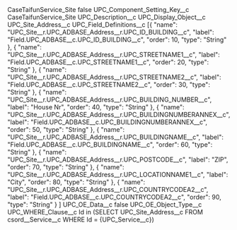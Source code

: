 <?xml version="1.0" encoding="UTF-8"?>
<CustomMetadata xmlns="http://soap.sforce.com/2006/04/metadata" xmlns:xsi="http://www.w3.org/2001/XMLSchema-instance" xmlns:xsd="http://www.w3.org/2001/XMLSchema">
    <label>CaseTaifunService_Site</label>
    <protected>false</protected>
    <values>
        <field>UPC_Component_Setting_Key__c</field>
        <value xsi:type="xsd:string">CaseTaifunService_Site</value>
    </values>
    <values>
        <field>UPC_Description__c</field>
        <value xsi:nil="true"/>
    </values>
    <values>
        <field>UPC_Display_Object__c</field>
        <value xsi:type="xsd:string">UPC_Site_Address__c</value>
    </values>
    <values>
        <field>UPC_Field_Definitions__c</field>
        <value xsi:type="xsd:string">[{
		&quot;name&quot;: &quot;UPC_Site__r.UPC_ADBASE_Address__r.UPC_ID_BUILDING__c&quot;,
		&quot;label&quot;: &quot;Field.UPC_ADBASE__c.UPC_ID_BUILDING__c&quot;,
		&quot;order&quot;: 10,
		&quot;type&quot;: &quot;String&quot;
	}, {
		&quot;name&quot;: &quot;UPC_Site__r.UPC_ADBASE_Address__r.UPC_STREETNAME1__c&quot;,
		&quot;label&quot;: &quot;Field.UPC_ADBASE__c.UPC_STREETNAME1__c&quot;,
		&quot;order&quot;: 20,
		&quot;type&quot;: &quot;String&quot;
	}, {
		&quot;name&quot;: &quot;UPC_Site__r.UPC_ADBASE_Address__r.UPC_STREETNAME2__c&quot;,
		&quot;label&quot;: &quot;Field.UPC_ADBASE__c.UPC_STREETNAME2__c&quot;,
		&quot;order&quot;: 30,
		&quot;type&quot;: &quot;String&quot;
	}, {
		&quot;name&quot;: &quot;UPC_Site__r.UPC_ADBASE_Address__r.UPC_BUILDING_NUMBER__c&quot;,
		&quot;label&quot;: &quot;House Nr&quot;,
		&quot;order&quot;: 40,
		&quot;type&quot;: &quot;String&quot;
	}, {
		&quot;name&quot;: &quot;UPC_Site__r.UPC_ADBASE_Address__r.UPC_BUILDINGNUMBERANNEX__c&quot;,
		&quot;label&quot;: &quot;Field.UPC_ADBASE__c.UPC_BUILDINGNUMBERANNEX__c&quot;,
		&quot;order&quot;: 50,
		&quot;type&quot;: &quot;String&quot;
	}, {
		&quot;name&quot;: &quot;UPC_Site__r.UPC_ADBASE_Address__r.UPC_BUILDINGNAME__c&quot;,
		&quot;label&quot;: &quot;Field.UPC_ADBASE__c.UPC_BUILDINGNAME__c&quot;,
		&quot;order&quot;: 60,
		&quot;type&quot;: &quot;String&quot;
	}, {
		&quot;name&quot;: &quot;UPC_Site__r.UPC_ADBASE_Address__r.UPC_POSTCODE__c&quot;,
		&quot;label&quot;: &quot;ZIP&quot;,
		&quot;order&quot;: 70,
		&quot;type&quot;: &quot;String&quot;
	}, {
		&quot;name&quot;: &quot;UPC_Site__r.UPC_ADBASE_Address__r.UPC_LOCATIONNAME1__c&quot;,
		&quot;label&quot;: &quot;City&quot;,
		&quot;order&quot;: 80,
		&quot;type&quot;: &quot;String&quot;
	}, {
		&quot;name&quot;: &quot;UPC_Site__r.UPC_ADBASE_Address__r.UPC_COUNTRYCODEA2__c&quot;,
		&quot;label&quot;: &quot;Field.UPC_ADBASE__c.UPC_COUNTRYCODEA2__c&quot;,
		&quot;order&quot;: 90,
		&quot;type&quot;: &quot;String&quot;
	}
]</value>
    </values>
    <values>
        <field>UPC_OE_Data__c</field>
        <value xsi:type="xsd:boolean">false</value>
    </values>
    <values>
        <field>UPC_OE_Object_Type__c</field>
        <value xsi:nil="true"/>
    </values>
    <values>
        <field>UPC_WHERE_Clause__c</field>
        <value xsi:type="xsd:string">Id in (SELECT UPC_Site_Address__c FROM csord__Service__c WHERE Id = {UPC_Service__c})</value>
    </values>
</CustomMetadata>
